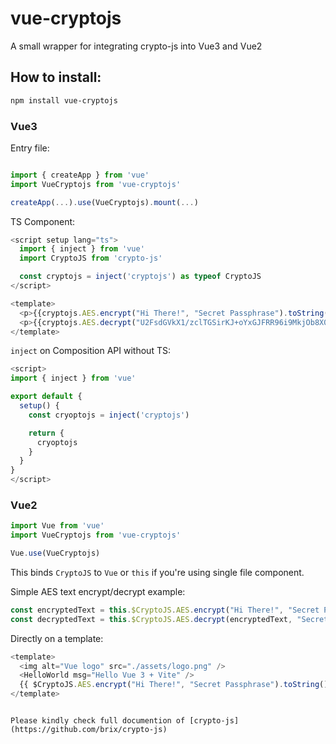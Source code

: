# vue-cryptojs
A small wrapper for integrating crypto-js into Vue3 and Vue2

## How to install:
```bash
npm install vue-cryptojs
```

### Vue3
Entry file:
```js

import { createApp } from 'vue'
import VueCryptojs from 'vue-cryptojs'

createApp(...).use(VueCryptojs).mount(...)
```

TS Component:
```js
<script setup lang="ts">
  import { inject } from 'vue'
  import CryptoJS from 'crypto-js'

  const cryptojs = inject('cryptojs') as typeof CryptoJS
</script>

<template>
  <p>{{cryptojs.AES.encrypt("Hi There!", "Secret Passphrase").toString()}}</p>
  <p>{{cryptojs.AES.decrypt("U2FsdGVkX1/zclTGSirKJ+oYxGJFRR96i9MkjOb8X0s=", "Secret Passphrase").toString(cryptojs.enc.Utf8)}}</p>
</template>
```

`inject` on Composition API without TS:
```js
<script>
import { inject } from 'vue'

export default {
  setup() {
    const cryoptojs = inject('cryptojs')

    return {
      cryoptojs
    }
  }
}
</script>
```

### Vue2
```js
import Vue from 'vue'
import VueCryptojs from 'vue-cryptojs'

Vue.use(VueCryptojs)
```

This binds `CryptoJS` to `Vue` or `this` if you're using single file component.

Simple AES text encrypt/decrypt example:
```js
const encryptedText = this.$CryptoJS.AES.encrypt("Hi There!", "Secret Passphrase").toString()
const decryptedText = this.$CryptoJS.AES.decrypt(encryptedText, "Secret Passphrase").toString(this.$CryptoJS.enc.Utf8)
```

Directly on a template:
```js
<template>
  <img alt="Vue logo" src="./assets/logo.png" />
  <HelloWorld msg="Hello Vue 3 + Vite" />
  {{ $CryptoJS.AES.encrypt("Hi There!", "Secret Passphrase").toString() }}
</template>
```


```

Please kindly check full documention of [crypto-js](https://github.com/brix/crypto-js)
